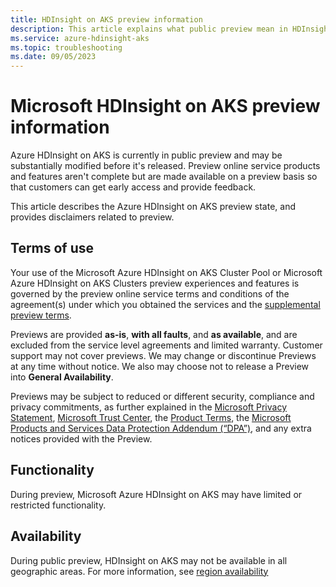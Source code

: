 ```yaml
---
title: HDInsight on AKS preview information
description: This article explains what public preview mean in HDInsight on AKS.
ms.service: azure-hdinsight-aks
ms.topic: troubleshooting
ms.date: 09/05/2023
---
```


# Microsoft HDInsight on AKS preview information

Azure HDInsight on AKS is currently in public preview and may be substantially modified before it's released. Preview online service products and features aren't complete but are made available on a preview basis so that customers can get early access and provide feedback.

This article describes the Azure HDInsight on AKS preview state, and provides disclaimers related to preview.

## Terms of use

Your use of the Microsoft Azure HDInsight on AKS Cluster Pool or Microsoft Azure HDInsight on AKS Clusters preview experiences and features is governed by the preview online service terms and conditions of the agreement(s) under which you obtained the services and the [supplemental preview terms](https://go.microsoft.com/fwlink/?linkid=2240967).

Previews are provided **as-is**, **with all faults**, and **as available**, and are excluded from the service level agreements and limited warranty. Customer support may not cover previews. We may change or discontinue Previews at any time without notice. We also may choose not to release a Preview into **General Availability**.

Previews may be subject to reduced or different security, compliance and privacy commitments, as further explained in the [Microsoft Privacy Statement](https://go.microsoft.com/fwlink/?LinkId=521839), [Microsoft Trust Center](https://go.microsoft.com/fwlink/?linkid=2179910), the [Product Terms](https://go.microsoft.com/fwlink/?linkid=2173816), the [Microsoft Products and Services Data Protection Addendum (“DPA”)](https://go.microsoft.com/fwlink/?linkid=2153219), and any extra notices provided with the Preview.

## Functionality

During preview, Microsoft Azure HDInsight on AKS may have limited or restricted functionality.

## Availability

During public preview, HDInsight on AKS may not be available in all geographic areas. For more information, see [region availability](./overview.md#region-availability-public-preview)


